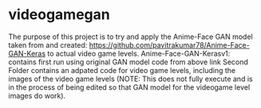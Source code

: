 # videogamegan
The purpose of this project is to try and apply the Anime-Face GAN model taken from and created: https://github.com/pavitrakumar78/Anime-Face-GAN-Keras to actual video game levels. 
Anime-Face-GAN-Kerasv1: contains first run using original GAN model code from above link 
Second Folder contains an adpated code for video game levels, including the images of the video game levels (NOTE: This does not fully execute and is in the process of being edited so that GAN model for the videogame level images do work). 
